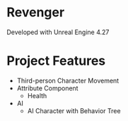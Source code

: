 # Revenger

Developed with Unreal Engine 4.27

# Project Features
* Third-person Character Movement
* Attribute Component
    * Health
* AI
    * AI Character with Behavior Tree